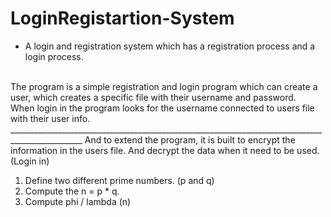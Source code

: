 # LoginRegistartion-System
* A login and registration system which has a registration process and a login process.
<br>
The program is a simple registration and login program which can create a user, which creates
a specific file with their username and password.<br>
When login in the program looks for the username connected to users file with their user info.
<br>
________________________________________________________________________________________________
And to extend the program, it is built to encrypt the information in the users file. And decrypt
the data when it need to be used. (Login in)

1. Define two different prime numbers. (p and q)
2. Compute the n = p * q.
3. Compute phi / lambda (n)

